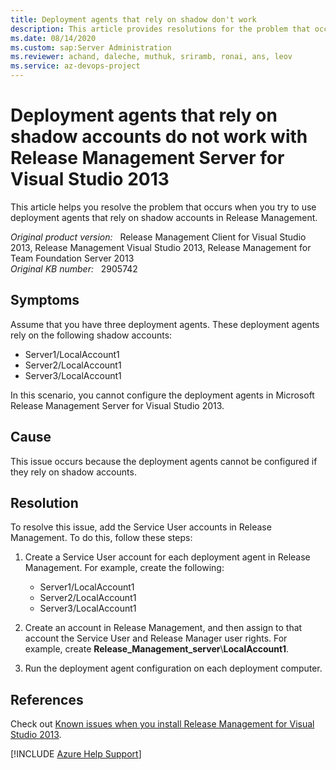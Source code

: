 ```yaml
---
title: Deployment agents that rely on shadow don't work
description: This article provides resolutions for the problem that occurs when you try to use deployment agents that rely on shadow accounts in Release Management.
ms.date: 08/14/2020
ms.custom: sap:Server Administration
ms.reviewer: achand, daleche, muthuk, sriramb, ronai, ans, leov
ms.service: az-devops-project
---
```

# Deployment agents that rely on shadow accounts do not work with Release Management Server for Visual Studio 2013

This article helps you resolve the problem that occurs when you try to use deployment agents that rely on shadow accounts in Release Management.

_Original product version:_ &nbsp; Release Management Client for Visual Studio 2013, Release Management Visual Studio 2013, Release Management for Team Foundation Server 2013  
_Original KB number:_ &nbsp; 2905742

## Symptoms

Assume that you have three deployment agents. These deployment agents rely on the following shadow accounts:

- Server1/LocalAccount1
- Server2/LocalAccount1
- Server3/LocalAccount1

In this scenario, you cannot configure the deployment agents in Microsoft Release Management Server for Visual Studio 2013.

## Cause

This issue occurs because the deployment agents cannot be configured if they rely on shadow accounts.

## Resolution

To resolve this issue, add the Service User accounts in Release Management. To do this, follow these steps:

1. Create a Service User account for each deployment agent in Release Management. For example, create the following:

    - Server1/LocalAccount1
    - Server2/LocalAccount1
    - Server3/LocalAccount1

2. Create an account in Release Management, and then assign to that account the Service User and Release Manager user rights. For example, create **Release_Management_server**\\**LocalAccount1**.
3. Run the deployment agent configuration on each deployment computer.

## References

Check out [Known issues when you install Release Management for Visual Studio 2013](/troubleshoot/visualstudio/install/release-management-installation-issues).

[!INCLUDE [Azure Help Support](../../includes/azure-help-support.md)]
